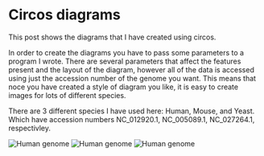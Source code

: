 # Circos diagrams
This post shows the diagrams that I have created using circos.

In order to create the diagrams you have to pass some parameters to a program I wrote. There are several parameters that affect the features present and the layout of the diagram, however all of the data is accessed using just the accession number of the genome you want. This means that noce you have created a style of diagram you like, it is easy to create images for lots of different species.

There are 3 different species I have used here: Human, Mouse, and Yeast. Which have accession numbers NC_012920.1, NC_005089.1, NC_027264.1, respectivley.

<img src="../images/circos/NC_012920.1.svg" alt="Human genome">
<img src="../images/circos/NC_005089.1.svg" alt="Human genome">
<img src="../images/circos/NC_027264.1.svg" alt="Human genome">
